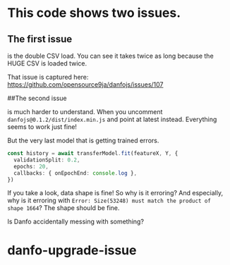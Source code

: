 # This code shows two issues.

## The first issue

is the double CSV load. You can see it takes twice as long because the HUGE CSV is loaded twice.

That issue is captured here: https://github.com/opensource9ja/danfojs/issues/107

##The second issue

is much harder to understand. When you uncomment `danfojs@0.1.2/dist/index.min.js` and point at latest instead. Everything seems to work just fine!

But the very last model that is getting trained errors.

```ts
const history = await transferModel.fit(featureX, Y, {
  validationSplit: 0.2,
  epochs: 20,
  callbacks: { onEpochEnd: console.log },
})
```

If you take a look, data shape is fine! So why is it erroring? And especially, why is it erroring with `Error: Size(53248) must match the product of shape 1664`? The shape should be fine.

Is Danfo accidentally messing with something?
# danfo-upgrade-issue


